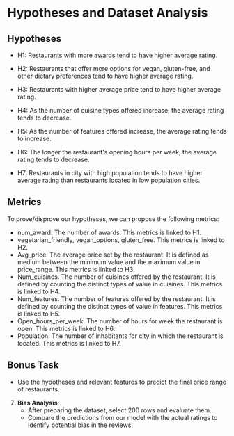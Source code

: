 # Hypotheses and Dataset Analysis

## Hypotheses



   - H1: Restaurants with more awards tend to have higher average rating.

   - H2: Restaurants that offer more options for vegan, gluten-free, and other dietary preferences tend to have higher average rating.

   - H3: Restaurants with higher average price tend to have higher average rating.

   - H4: As the number of cuisine types offered increase, the average rating tends to decrease.

   - H5: As the number of features offered increase, the average rating tends to increase.
   
   - H6: The longer the restaurant's opening hours per week, the average rating tends to decrease.

   - H7: Restaurants in city with high population tends to have higher average rating than restaurants located in low population cities.


## Metrics
To prove/disprove our hypotheses, we can propose the following metrics:

- num_award. The number of awards. This metrics is linked to H1.
- vegetarian_friendly, vegan_options, gluten_free. This metrics is linked to H2.
- Avg_price. The average price set by the restaurant. It is defined as medium between the minimum value and the maximum value in price_range. This metrics is linked to H3.
- Num_cuisines. The number of cuisines offered by the restaurant. It is defined by counting the distinct types of value in cuisines. This metrics is linked to H4.
- Num_features. The number of features offered by the restaurant. It is defined by counting the distinct types of value in features. This metrics is linked to H5.
- Open_hours_per_week. The number of hours for week the restaurant is open. This metrics is linked to H6.
- Population. The number of inhabitants for city in which the restaurant is located. This metrics is linked to H7.


## Bonus Task
   - Use the hypotheses and relevant features to predict the final price range of restaurants.

7. **Bias Analysis**:
   - After preparing the dataset, select 200 rows and evaluate them.
   - Compare the predictions from our model with the actual ratings to identify potential bias in the reviews.
